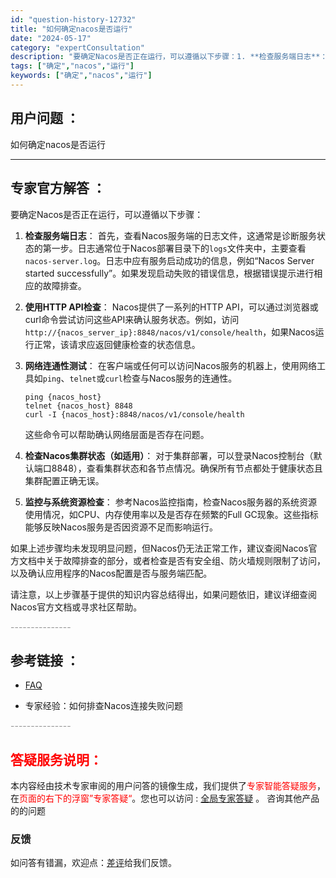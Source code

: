 ```yaml
---
id: "question-history-12732"
title: "如何确定nacos是否运行"
date: "2024-05-17"
category: "expertConsultation"
description: "要确定Nacos是否正在运行，可以遵循以下步骤：1. **检查服务端日志**：   首先，查看Nacos服务端的日志文件，这通常是诊断服务状态的第一步。日志通常位于Nacos部署目录下的`logs`文件夹中，主要查看`nacos-server.log`。日志中应有服务启动成功的信息，例如“Nacos"
tags: ["确定","nacos","运行"]
keywords: ["确定","nacos","运行"]
---
```


## 用户问题 ： 
 如何确定nacos是否运行  

---------------
## 专家官方解答 ：

要确定Nacos是否正在运行，可以遵循以下步骤：

1. **检查服务端日志**：
   首先，查看Nacos服务端的日志文件，这通常是诊断服务状态的第一步。日志通常位于Nacos部署目录下的`logs`文件夹中，主要查看`nacos-server.log`。日志中应有服务启动成功的信息，例如“Nacos Server started successfully”。如果发现启动失败的错误信息，根据错误提示进行相应的故障排查。

2. **使用HTTP API检查**：
   Nacos提供了一系列的HTTP API，可以通过浏览器或curl命令尝试访问这些API来确认服务状态。例如，访问`http://{nacos_server_ip}:8848/nacos/v1/console/health`，如果Nacos运行正常，该请求应返回健康检查的状态信息。

3. **网络连通性测试**：
   在客户端或任何可以访问Nacos服务的机器上，使用网络工具如`ping`、`telnet`或`curl`检查与Nacos服务的连通性。
   ```shell
   ping {nacos_host}
   telnet {nacos_host} 8848
   curl -I {nacos_host}:8848/nacos/v1/console/health
   ```
   这些命令可以帮助确认网络层面是否存在问题。

4. **检查Nacos集群状态（如适用）**：
   对于集群部署，可以登录Nacos控制台（默认端口8848），查看集群状态和各节点情况。确保所有节点都处于健康状态且集群配置正确无误。

5. **监控与系统资源检查**：
   参考Nacos监控指南，检查Nacos服务器的系统资源使用情况，如CPU、内存使用率以及是否存在频繁的Full GC现象。这些指标能够反映Nacos服务是否因资源不足而影响运行。

如果上述步骤均未发现明显问题，但Nacos仍无法正常工作，建议查阅Nacos官方文档中关于故障排查的部分，或者检查是否有安全组、防火墙规则限制了访问，以及确认应用程序的Nacos配置是否与服务端匹配。

请注意，以上步骤基于提供的知识内容总结得出，如果问题依旧，建议详细查阅Nacos官方文档或寻求社区帮助。


<font color="#949494">---------------</font> 


## 参考链接 ：

* [FAQ](https://nacos.io/docs/latest/guide/user/faq)
 
 * 专家经验：如何排查Nacos连接失败问题 


 <font color="#949494">---------------</font> 
 


## <font color="#FF0000">答疑服务说明：</font> 

本内容经由技术专家审阅的用户问答的镜像生成，我们提供了<font color="#FF0000">专家智能答疑服务</font>，在<font color="#FF0000">页面的右下的浮窗”专家答疑“</font>。您也可以访问 : [全局专家答疑](https://answer.opensource.alibaba.com/docs/intro) 。 咨询其他产品的的问题

### 反馈
如问答有错漏，欢迎点：[差评](https://ai.nacos.io/user/feedbackByEnhancerGradePOJOID?enhancerGradePOJOId=13870)给我们反馈。
